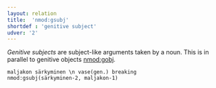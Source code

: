 ```yaml
---
layout: relation
title:  'nmod:gsubj'
shortdef : 'genitive subject'
udver: '2'
---
```


*Genitive subjects* are subject-like arguments taken by a noun. This
is in parallel to genitive objects [nmod:gobj]().

<!-- %% \footnote{Due to genitive subjects being For further discussion on subjects and objects of nouns, see Section [gsubj-gobj](#sec-gsubj-gobj). -->

<!-- fname:gsubj.pdf -->
~~~ sdparse
maljakon särkyminen \n vase(gen.) breaking
nmod:gsubj(särkyminen-2, maljakon-1)
~~~
<!-- Interlanguage links updated Po lis 14 15:35:31 CET 2022 -->
